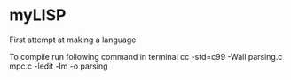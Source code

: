 # myLISP

First attempt at making a language 

To compile run following command in terminal
cc -std=c99 -Wall parsing.c mpc.c -ledit -lm -o parsing
